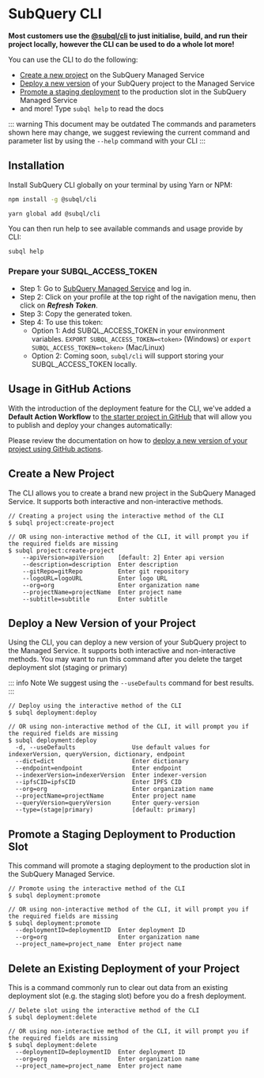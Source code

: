 # SubQuery CLI

**Most customers use the [@subql/cli](https://github.com/subquery/subql/tree/main/packages/cli) to just initialise, build, and run their project locally, however the CLI can be used to do a whole lot more!**

You can use the CLI to do the following:

- [Create a new project](#create-a-new-project) on the SubQuery Managed Service
- [Deploy a new version](#deploy-a-new-version-of-your-project) of your SubQuery project to the Managed Service
- [Promote a staging deployment](#promote-a-staging-deployment-to-production-slot) to the production slot in the SubQuery Managed Service
- and more! Type `subql help` to read the docs

::: warning This document may be outdated
The commands and parameters shown here may change, we suggest reviewing the current command and parameter list by using the `--help` command with your CLI
:::

## Installation

Install SubQuery CLI globally on your terminal by using Yarn or NPM:

<CodeGroup>
  <CodeGroupItem title="NPM" active>

```bash
npm install -g @subql/cli
```

  </CodeGroupItem>

  <CodeGroupItem title="YARN">

```shell
yarn global add @subql/cli
```

  </CodeGroupItem>
</CodeGroup>

You can then run help to see available commands and usage provide by CLI:

```shell
subql help
```

### Prepare your SUBQL_ACCESS_TOKEN

- Step 1: Go to [SubQuery Managed Service](https://project.subquery.network/) and log in.
- Step 2: Click on your profile at the top right of the navigation menu, then click on **_Refresh Token_**.
- Step 3: Copy the generated token.
- Step 4: To use this token:
  - Option 1: Add SUBQL_ACCESS_TOKEN in your environment variables. `EXPORT SUBQL_ACCESS_TOKEN=<token>` (Windows) or `export SUBQL_ACCESS_TOKEN=<token>` (Mac/Linux)
  - Option 2: Coming soon, `subql/cli` will support storing your SUBQL_ACCESS_TOKEN locally.

## Usage in GitHub Actions

With the introduction of the deployment feature for the CLI, we've added a **Default Action Workflow** to [the starter project in GitHub](https://github.com/subquery/subql-starter/blob/main/Polkadot/Polkadot-starter/.github/cli-deploy.yml) that will allow you to publish and deploy your changes automatically:

Please review the documentation on how to [deploy a new version of your project using GitHub actions](./publish.md#using-github-actions).

## Create a New Project

The CLI allows you to create a brand new project in the SubQuery Managed Service. It supports both interactive and non-interactive methods.

```shell
// Creating a project using the interactive method of the CLI
$ subql project:create-project

// OR using non-interactive method of the CLI, it will prompt you if the required fields are missing
$ subql project:create-project
    --apiVersion=apiVersion    [default: 2] Enter api version
    --description=description  Enter description
    --gitRepo=gitRepo          Enter git repository
    --logoURL=logoURL          Enter logo URL
    --org=org                  Enter organization name
    --projectName=projectName  Enter project name
    --subtitle=subtitle        Enter subtitle
```

## Deploy a New Version of your Project

Using the CLI, you can deploy a new version of your SubQuery project to the Managed Service. It supports both interactive and non-interactive methods. You may want to run this command after you delete the target deployment slot (staging or primary)

::: info Note
We suggest using the `--useDefaults` command for best results.
:::

```shell
// Deploy using the interactive method of the CLI
$ subql deployment:deploy

// OR using non-interactive method of the CLI, it will prompt you if the required fields are missing
$ subql deployment:deploy
  -d, --useDefaults                Use default values for indexerVersion, queryVersion, dictionary, endpoint
  --dict=dict                      Enter dictionary
  --endpoint=endpoint              Enter endpoint
  --indexerVersion=indexerVersion  Enter indexer-version
  --ipfsCID=ipfsCID                Enter IPFS CID
  --org=org                        Enter organization name
  --projectName=projectName        Enter project name
  --queryVersion=queryVersion      Enter query-version
  --type=(stage|primary)           [default: primary]
```

## Promote a Staging Deployment to Production Slot

This command will promote a staging deployment to the production slot in the SubQuery Managed Service.

```shell
// Promote using the interactive method of the CLI
$ subql deployment:promote

// OR using non-interactive method of the CLI, it will prompt you if the required fields are missing
$ subql deployment:promote
  --deploymentID=deploymentID  Enter deployment ID
  --org=org                    Enter organization name
  --project_name=project_name  Enter project name
```

## Delete an Existing Deployment of your Project

This is a command commonly run to clear out data from an existing deployment slot (e.g. the staging slot) before you do a fresh deployment.

```shell
// Delete slot using the interactive method of the CLI
$ subql deployment:delete

// OR using non-interactive method of the CLI, it will prompt you if the required fields are missing
$ subql deployment:delete
  --deploymentID=deploymentID  Enter deployment ID
  --org=org                    Enter organization name
  --project_name=project_name  Enter project name
```
